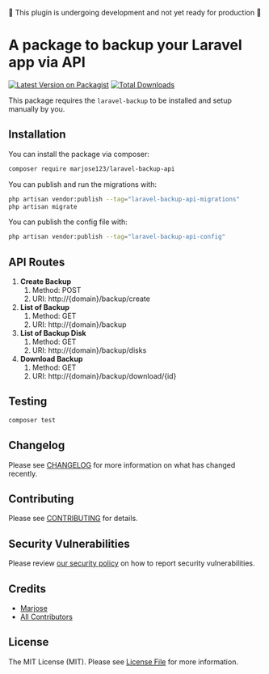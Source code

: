 :construction: This plugin is undergoing development and not yet ready for production :construction:

# A package to backup your Laravel app via API

[![Latest Version on Packagist](https://img.shields.io/packagist/v/marjose123/laravel-backup-api.svg?style=flat-square)](https://packagist.org/packages/marjose123/laravel-backup-api)
[![Total Downloads](https://img.shields.io/packagist/dt/marjose123/laravel-backup-api.svg?style=flat-square)](https://packagist.org/packages/marjose123/laravel-backup-api)

This package requires the `laravel-backup` to be installed and setup manually by you.

## Installation

You can install the package via composer:

```bash
composer require marjose123/laravel-backup-api
```

You can publish and run the migrations with:

```bash
php artisan vendor:publish --tag="laravel-backup-api-migrations"
php artisan migrate
```

You can publish the config file with:

```bash
php artisan vendor:publish --tag="laravel-backup-api-config"
```

## API Routes

1. **Create Backup**
   1. Method: POST
   2. URI: http://{domain}/backup/create
2. **List of Backup**
   1. Method: GET
   2. URI: http://{domain}/backup
3. **List of Backup Disk**
   1. Method: GET
   2. URI: http://{domain}/backup/disks
4. **Download Backup**
    1. Method: GET
    2. URI: http://{domain}/backup/download/{id}

## Testing

```bash
composer test
```

## Changelog

Please see [CHANGELOG](CHANGELOG.md) for more information on what has changed recently.

## Contributing

Please see [CONTRIBUTING](CONTRIBUTING.md) for details.

## Security Vulnerabilities

Please review [our security policy](../../security/policy) on how to report security vulnerabilities.

## Credits

- [Marjose](https://github.com/MarJose123)
- [All Contributors](../../contributors)

## License

The MIT License (MIT). Please see [License File](LICENSE.md) for more information.
